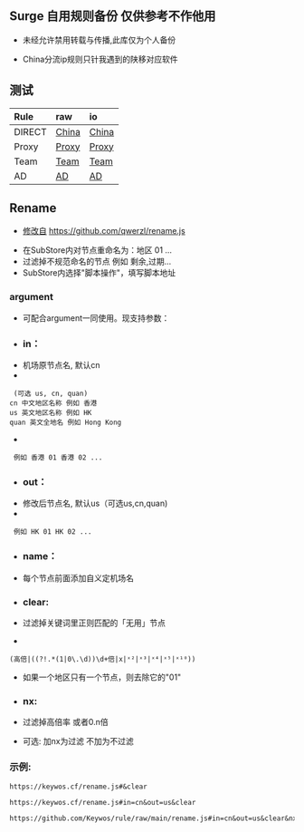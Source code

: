 ## Surge 自用规则备份 仅供参考不作他用

* 未经允许禁用转载与传播,此库仅为个人备份

* China分流ip规则只针我遇到的陕移对应软件

## 测试

| Rule | raw | io |
| :-----| :-----| :-----|
| DIRECT | [China](https://raw.githubusercontent.com/Keywos/rule/main/China.list) | [China](https://keywos.github.io/rule/China.list) |
| Proxy | [Proxy](https://raw.githubusercontent.com/Keywos/rule/main/Proxy.list) | [Proxy](https://keywos.github.io/rule/Proxy.list) |
| Team | [Team](https://raw.githubusercontent.com/Keywos/rule/main/Team.list) | [Team](https://keywos.github.io/rule/Team.list) |
| AD | [AD](https://raw.githubusercontent.com/Keywos/rule/main/AD.list) | [AD](https://keywos.github.io/rule/AD.list) |

## Rename

- [修改自](https://github.com/qwerzl/rename.js) https://github.com/qwerzl/rename.js
* 在SubStore内对节点重命名为：地区 01 ...
* 过滤掉不规范命名的节点 例如 剩余,过期...
* SubStore内选择"脚本操作"，填写脚本地址
### argument
* 可配合argument一同使用。现支持参数：
* ### in：
* 机场原节点名, 默认cn 
* 
```
 (可选 us, cn, quan)
cn 中文地区名称 例如 香港
us 英文地区名称 例如 HK
quan 英文全地名 例如 Hong Kong
```
* 
```
 例如 香港 01 香港 02 ...
```
* ### out：
* 修改后节点名, 默认us（可选us,cn,quan)
* 
```
 例如 HK 01 HK 02 ...
```
* ### name：
* 每个节点前面添加自义定机场名
  
* ### clear: 
 
* 过滤掉关键词里正则匹配的「无用」节点
* 
```
(高倍|((?!.*(1|0\.\d))\d+倍|x|ˣ²|ˣ³|ˣ⁴|ˣ⁵|ˣ¹⁰)) 
```
* 如果一个地区只有一个节点，则去除它的"01"
 
* ### nx:
* 过滤掉高倍率 或者0.n倍 
* 可选: 加nx为过滤 不加为不过滤
 
### 示例: 

```
https://keywos.cf/rename.js#&clear

https://keywos.cf/rename.js#in=cn&out=us&clear

https://github.com/Keywos/rule/raw/main/rename.js#in=cn&out=us&clear&nx
 ```